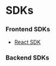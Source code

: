 # SDKs

### Frontend SDKs
- [React SDK](https://github.com/Finch-API/react-finch-connect)

### Backend SDKs
